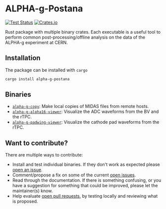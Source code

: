 # ALPHA-g-Postana

[![Test Status](https://github.com/DJDuque/alpha-g/actions/workflows/rust.yml/badge.svg)](https://github.com/DJDuque/alpha-g/actions/workflows/rust.yml)
[![Crates.io](https://img.shields.io/crates/v/alpha-g-postana?labelColor=383f47)](https://crates.io/crates/alpha-g-postana)

Rust package with multiple binary crates. Each executable is a useful tool to 
perform common post-processing/offline analysis on the data of the ALPHA-g 
experiment at CERN.

## Installation

The package can be installed with `cargo`

```bash
cargo install alpha-g-postana
```

## Binaries

- [`alpha-g-copy`](src/bin/alpha-g-copy/README.md): Make local copies of MIDAS 
files from remote hosts.
- [`alpha-g-alpha16-viewer`](src/bin/alpha-g-alpha16-viewer/README.md): 
Visualize the ADC waveforms from the BV and the rTPC.
- [`alpha-g-padwing-viewer`](src/bin/alpha-g-padwing-viewer/README.md):
Visualize the cathode pad waveforms from the rTPC.

## Want to contribute?

There are multiple ways to contribute:
- Install and test individual binaries. If they don't work as expected
 please [open an issue](https://github.com/DJDuque/alpha-g/issues/new).
- Comment/propose a fix on some of the current [open 
issues](https://github.com/DJDuque/alpha-g/issues).
- Read through the documentation. If there is something confusing, or you have
 a suggestion for something that could be improved, please let the maintainer(s)
 know.
- Help evaluate [open pull requests](https://github.com/DJDuque/alpha-g/pulls),
  by testing locally and reviewing what is proposed.
